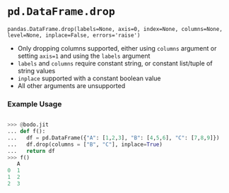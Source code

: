 # `pd.DataFrame.drop`

`pandas.DataFrame.drop(labels=None, axis=0, index=None, columns=None, level=None, inplace=False, errors='raise')`

- Only dropping columns supported, either using `columns` argument or setting `axis=1` and using the `labels` argument
- `labels` and `columns` require constant string, or constant list/tuple of string values
- `inplace` supported with a constant boolean value
- All other arguments are unsupported

### Example Usage

```py

>>> @bodo.jit
... def f():
...   df = pd.DataFrame({"A": [1,2,3], "B": [4,5,6], "C": [7,8,9]})
...   df.drop(columns = ["B", "C"], inplace=True)
...   return df
>>> f()
   A
0  1
1  2
2  3
```
